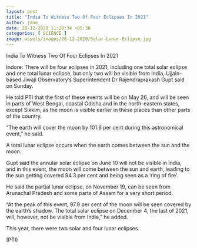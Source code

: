 ```yaml
---
layout: post
title: "India To Witness Two Of Four Eclipses In 2021"
author: jane 
date: 28-12-2020 11:20:34 +05:30 
categories: [ SCIENCE ] 
image: assets/images/28-12-2020/Solar-Lunar-Eclipse.jpg
---
```

India To Witness Two Of Four Eclipses In 2021

Indore: There will be four eclipses in 2021, including one total solar eclipse and one total lunar eclipse, but only two will be visible from India, Ujjain-based Jiwaji Observatory’s Superintendent Dr Rajendraprakash Gupt said on Sunday.

He told PTI that the first of these events will be on May 26, and will be seen in parts of West Bengal, coastal Odisha and in the north-eastern states, except Sikkim, as the moon is visible earlier in these places than other parts of the country.

“The earth will cover the moon by 101.6 per cent during this astronomical event,” he said.

A total lunar eclipse occurs when the earth comes between the sun and the moon.

Gupt said the annular solar eclipse on June 10 will not be visible in India, and in this event, the moon will come between the sun and earth, leading to the sun getting covered 94.3 per cent and being seen as a ‘ring of fire’.

He said the partial lunar eclipse, on November 19, can be seen from Arunachal Pradesh and some parts of Assam for a very short period.

“At the peak of this event, 97.9 per cent of the moon will be seen covered by the earth’s shadow. The total solar eclipse on December 4, the last of 2021, will, however, not be visible from India,” he added.

This year, there were two solar and four lunar eclipses.

(PTI)